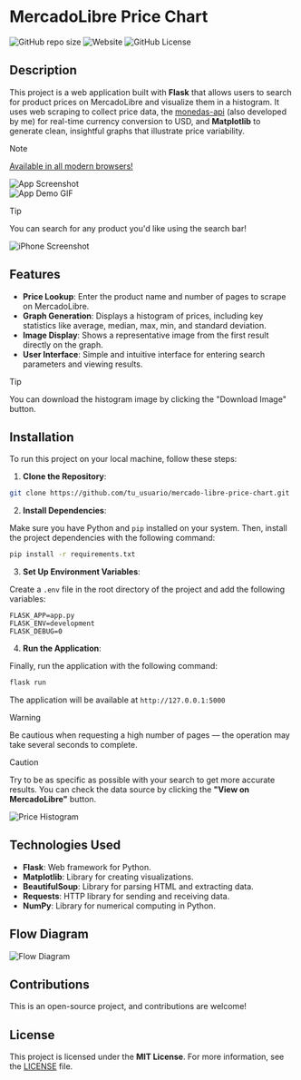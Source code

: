 # MercadoLibre Price Chart

![GitHub repo size](https://img.shields.io/github/repo-size/pyoneerC/mercado-libre-price-chart)
![Website](https://img.shields.io/website?url=https%3A%2F%2Fmercado-libre-price-chart.vercel.app)
![GitHub License](https://img.shields.io/github/license/pyoneerc/mercado-libre-price-chart)

## Description

This project is a web application built with **Flask** that allows users to search for product prices on MercadoLibre and visualize them in a histogram. It uses web scraping to collect price data, the [monedas-api](https://github.com/pyoneerC/monedas-api) (also developed by me) for real-time currency conversion to USD, and **Matplotlib** to generate clean, insightful graphs that illustrate price variability.

> [!NOTE]  
> [Available in all modern browsers!](https://mercado-libre-price-chart.vercel.app)

![App Screenshot](media/price_histogram.png)  
![App Demo GIF](media/demonstration.gif)

> [!TIP]  
> You can search for any product you'd like using the search bar!

![iPhone Screenshot](media/iphone.png)

## Features

- **Price Lookup**: Enter the product name and number of pages to scrape on MercadoLibre.
- **Graph Generation**: Displays a histogram of prices, including key statistics like average, median, max, min, and standard deviation.
- **Image Display**: Shows a representative image from the first result directly on the graph.
- **User Interface**: Simple and intuitive interface for entering search parameters and viewing results.

> [!TIP]  
> You can download the histogram image by clicking the "Download Image" button.

## Installation

To run this project on your local machine, follow these steps:

1. **Clone the Repository**:
```bash
git clone https://github.com/tu_usuario/mercado-libre-price-chart.git
```
   
2. **Install Dependencies**:

Make sure you have Python and `pip` installed on your system. Then, install the project dependencies with the following command:
   ```bash
   pip install -r requirements.txt
   ```

3. **Set Up Environment Variables**:

Create a `.env` file in the root directory of the project and add the following variables:
   ```env
   FLASK_APP=app.py
   FLASK_ENV=development
   FLASK_DEBUG=0
   ```

4. **Run the Application**:

Finally, run the application with the following command:
   ```bash
   flask run
   ```

The application will be available at `http://127.0.0.1:5000`

> [!WARNING]  
> Be cautious when requesting a high number of pages — the operation may take several seconds to complete.

> [!CAUTION]  
> Try to be as specific as possible with your search to get more accurate results. You can check the data source by clicking the **"View on MercadoLibre"** button.

![Price Histogram](media/chocolate_histogram.png)

## Technologies Used

- **Flask**: Web framework for Python.
- **Matplotlib**: Library for creating visualizations.
- **BeautifulSoup**: Library for parsing HTML and extracting data.
- **Requests**: HTTP library for sending and receiving data.
- **NumPy**: Library for numerical computing in Python.

## Flow Diagram

![Flow Diagram](media/diagrama.png)

## Contributions

This is an open-source project, and contributions are welcome!

## License

This project is licensed under the **MIT License**. For more information, see the [LICENSE](LICENSE) file.